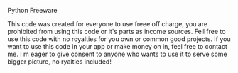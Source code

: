 Python Freeware

This code was created for everyone to use freee off charge, you are prohibited from using this code or it's parts as income sources. Fell free to use this code with no royalties for you own or common good projects. If you want to use this code in your app or make money on in, feel free to contact me. I m eager to give consent to anyone who wants to use it to serve some bigger picture, no ryalties included!
